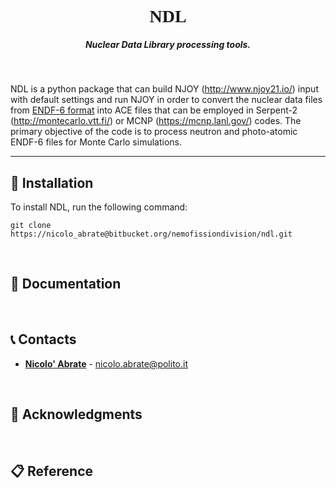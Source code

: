 <h1 align="center" style="font-family:simplifica">NDL</h1>


<h5 align="center">Nuclear Data Library processing tools.</h5>

<br>


NDL is a python package that can build NJOY (http://www.njoy21.io/) input with default settings and run NJOY in order to convert the nuclear data files from
[ENDF-6 format](https://www.oecd-nea.org/dbdata/data/manual-endf/endf102.pdf) into ACE files that can be employed in Serpent-2 (http://montecarlo.vtt.fi/) or MCNP (https://mcnp.lanl.gov/) codes.
The primary objective of the code is to process neutron and photo-atomic ENDF-6 files for Monte Carlo simulations.

 ***

## :wrench: Installation

To install NDL, run the following command:

```
git clone https://nicolo_abrate@bitbucket.org/nemofissiondivision/ndl.git
```
<br>

## :notebook_with_decorative_cover: Documentation


<br>

## :telephone_receiver: Contacts

* [**Nicolo' Abrate**](http://www.nemo.polito.it/) - nicolo.abrate@polito.it

<br>

## :bookmark: Acknowledgments


<br>

## :clipboard: Reference

